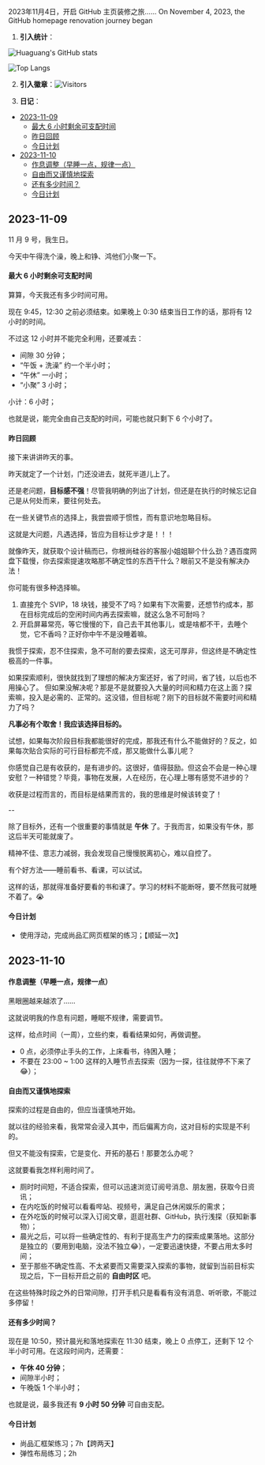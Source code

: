 
<!--
**Huaguang-XinZhe/Huaguang-XinZhe** is a ✨ _special_ ✨ repository because its `README.md` (this file) appears on your GitHub profile.

Here are some ideas to get you started:

- 🔭 I’m currently working on ...
- 🌱 I’m currently learning ...
- 👯 I’m looking to collaborate on ...
- 🤔 I’m looking for help with ...
- 💬 Ask me about ...
- 📫 How to reach me: ...
- 😄 Pronouns: ...
- ⚡ Fun fact: ...
-->


2023年11月4日，开启 GitHub 主页装修之旅……
On November 4, 2023, the GitHub homepage renovation journey began


1. **引入统计**：

![Huaguang's GitHub stats](https://github-readme-stats.vercel.app/api?username=Huaguang-XinZhe&count_private=true&show_icons=true)

![Top Langs](https://github-readme-stats.vercel.app/api/top-langs/?username=Huaguang-XinZhe&layout=compact)

2. **引入徽章**：![Visitors](https://img.shields.io/endpoint?url=https%3A%2F%2Fhits.dwyl.com%2FHuaguang-XinZhe%2FHuaguang-XinZhe.json&style=plastic "主页访问数")

3. **日记**：


- [2023-11-09](#2023-11-09)
    - [最大 6 小时剩余可支配时间](#最大-6-小时剩余可支配时间)
    - [昨日回顾](#昨日回顾)
    - [今日计划](#今日计划)
- [2023-11-10](#2023-11-10)
    - [作息调整（早睡一点，规律一点）](#作息调整早睡一点规律一点)
    - [自由而又谨慎地探索](#自由而又谨慎地探索)
    - [还有多少时间？](#还有多少时间)
    - [今日计划](#今日计划-1)


## 2023-11-09

11 月 9 号，我生日。

今天中午得洗个澡，晚上和铮、鸿他们小聚一下。

#### 最大 6 小时剩余可支配时间

算算，今天我还有多少时间可用。

现在 9:45，12:30 之前必须结束。如果晚上 0:30 结束当日工作的话，那将有 12 小时的时间。

不过这 12 小时并不能完全利用，还要减去：

- 间隙 30 分钟；
- “午饭 + 洗澡” 约一个半小时；
- “午休” 一小时；
- “小聚” 3 小时；

小计：6 小时；

也就是说，能完全由自己支配的时间，可能也就只剩下 6 个小时了。

#### 昨日回顾

接下来讲讲昨天的事。

昨天就定了一个计划，门还没进去，就死半道儿上了。

还是老问题，**目标感不强**！尽管我明确的列出了计划，但还是在执行的时候忘记自己是从何处而来，要往何处去。

在一些关键节点的选择上，我尝尝顺于惯性，而有意识地忽略目标。

这就是大问题，凡遇选择，皆应为目标让步才是！！！

就像昨天，就获取个设计稿而已，你根尚硅谷的客服小姐姐聊个什么劲？遇百度网盘下载慢，你去探索提速攻略那不确定性的东西干什么？眼前又不是没有解决办法！

你可能有很多种选择嘛。

1. 直接充个 SVIP，18 块钱，接受不了吗？如果有下次需要，还想节约成本，那在目标完成后的空闲时间内再去探索嘛，就这么急不可耐吗？
2. 开启屏幕常亮，等它慢慢的下，自己去干其他事儿，或是啥都不干，去睡个觉，它不香吗？正好你中午不是没睡着嘛。

我惯于探索，忍不住探索，急不可耐的要去探索，这无可厚非，但这终是不确定性极高的一件事。

如果探索顺利，很快就找到了理想的解决方案还好，省了时间，省了钱，以后也不用操心了。
但如果没解决呢？那是不是就要投入大量的时间和精力在这上面？探索嘛，投入是必需的、正常的。这没错，但目标呢？刚下的目标就不需要时间和精力了吗？

**凡事必有个取舍！我应该选择目标的。**

试想，如果每次阶段目标我都能很好的完成，那我还有什么不能做好的？反之，如果每次贴合实际的可行目标都完不成，那又能做什么事儿呢？

你感觉自己是有收获的，是有进步的。这很好，值得鼓励。但这会不会是一种心理安慰？一种错觉？毕竟，事物在发展，人在经历，在心理上哪有感觉不进步的？

收获是过程而言的，而目标是结果而言的，我的思维是时候该转变了！

--

除了目标外，还有一个很重要的事情就是 **午休** 了。于我而言，如果没有午休，那这后半天可能就废了。

精神不佳、意志力减弱，我会发现自己慢慢脱离初心，难以自控了。

有个好方法——睡前看书、看课，可以试试。

这样的话，那就得准备好要看的书和课了。学习的材料不能断呀，要不然我可就睡不着了。😭

#### 今日计划

- 使用浮动，完成尚品汇网页框架的练习；【顺延一次】

## 2023-11-10

#### 作息调整（早睡一点，规律一点）

黑眼圈越来越浓了……

这就说明我的作息有问题，睡眠不规律，需要调节。

这样，给点时间（一周），立些约束，看看结果如何，再做调整。

- 0 点，必须停止手头的工作，上床看书，待困入睡；
- 不要在 23:00 ~ 1:00 这样的入睡节点去探索（因为一探，往往就停不下来了😂）；

#### 自由而又谨慎地探索

探索的过程是自由的，但应当谨慎地开始。

就以往的经验来看，我常常会浸入其中，而后偏离方向，这对目标的实现是不利的。

但又不能没有探索，它是变化、开拓的基石！那要怎么办呢？

这就要看我怎样利用时间了。

- 厕时时间短，不适合探索，但可以迅速浏览订阅号消息、朋友圈，获取今日资讯；
- 在内吃饭的时候可以看看哔站、视频号，满足自己休闲娱乐的需求；
- 在外吃饭的时候可以深入订阅文章，逛逛社群、GitHub，执行浅探（获知新事物）；
- 晨光之后，可以将一些确定性的、有利于提高生产力的探索成果落地。这部分是独立的（要用到电脑，没法不独立😂），一定要迅速快捷，不要占用太多时间；
- 至于那些不确定性高、不太紧要而又需要深入探索的事物，就留到当前目标实现之后，下一目标开启之前的 **自由时区** 吧。

在这些特殊时段之外的日常间隙，打开手机只是看看有没有消息、听听歌，不能过多停留！

#### 还有多少时间？

现在是 10:50，预计晨光和落地探索在 11:30 结束，晚上 0 点停工，还剩下 12 个半小时可用。在这段时间内，还需要：
- **午休 40 分钟**；
- 间隙半小时；
- 午晚饭 1 个半小时；

也就是说，最多我还有 **9 小时 50 分钟** 可自由支配。

#### 今日计划

- 尚品汇框架练习；7h【跨两天】
- 弹性布局练习；2h
